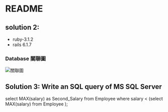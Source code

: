 # README
## solution 2:
- ruby-3.1.2
- rails 6.1.7
### Database 關聯圖 
![關聯圖](../Desktop/%E8%B3%87%E6%96%99%E8%A1%A8%E9%97%9C%E8%81%AF%E5%9C%96.png)
## Solution 3:  Write an SQL query of MS SQL Server 

select MAX(salary) as Second_Salary
from Employee
where salary < 
(select MAX(salary) from Employee );

